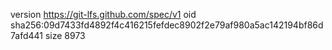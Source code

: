 version https://git-lfs.github.com/spec/v1
oid sha256:09d7433fd4892f4c416215fefdec8902f2e79af980a5ac142194bf86d7afd441
size 8973
